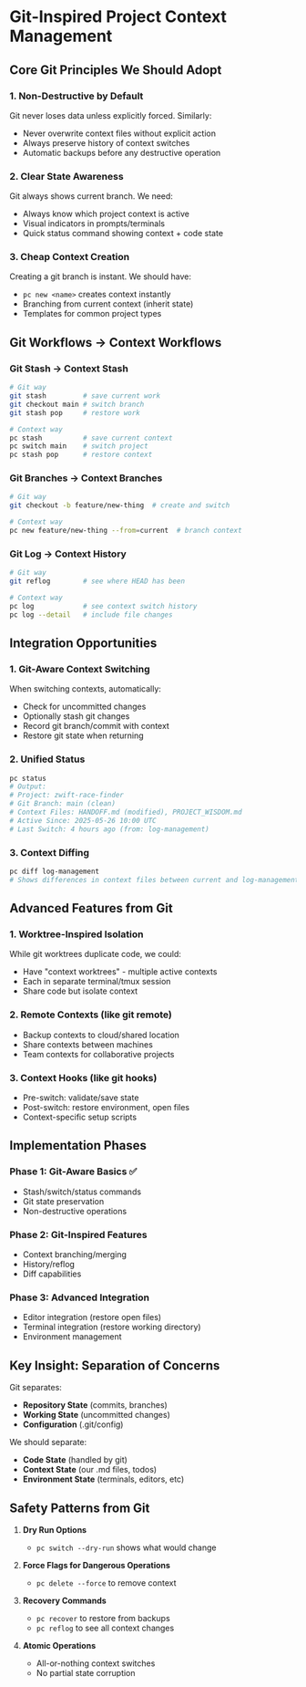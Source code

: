 # Git-Inspired Project Context Management

## Core Git Principles We Should Adopt

### 1. Non-Destructive by Default
Git never loses data unless explicitly forced. Similarly:
- Never overwrite context files without explicit action
- Always preserve history of context switches
- Automatic backups before any destructive operation

### 2. Clear State Awareness
Git always shows current branch. We need:
- Always know which project context is active
- Visual indicators in prompts/terminals
- Quick status command showing context + code state

### 3. Cheap Context Creation
Creating a git branch is instant. We should have:
- `pc new <name>` creates context instantly
- Branching from current context (inherit state)
- Templates for common project types

## Git Workflows → Context Workflows

### Git Stash → Context Stash
```bash
# Git way
git stash         # save current work
git checkout main # switch branch
git stash pop     # restore work

# Context way
pc stash          # save current context
pc switch main    # switch project
pc stash pop      # restore context
```

### Git Branches → Context Branches
```bash
# Git way
git checkout -b feature/new-thing  # create and switch

# Context way
pc new feature/new-thing --from=current  # branch context
```

### Git Log → Context History
```bash
# Git way
git reflog        # see where HEAD has been

# Context way
pc log            # see context switch history
pc log --detail   # include file changes
```

## Integration Opportunities

### 1. Git-Aware Context Switching
When switching contexts, automatically:
- Check for uncommitted changes
- Optionally stash git changes
- Record git branch/commit with context
- Restore git state when returning

### 2. Unified Status
```bash
pc status
# Output:
# Project: zwift-race-finder
# Git Branch: main (clean)
# Context Files: HANDOFF.md (modified), PROJECT_WISDOM.md
# Active Since: 2025-05-26 10:00 UTC
# Last Switch: 4 hours ago (from: log-management)
```

### 3. Context Diffing
```bash
pc diff log-management
# Shows differences in context files between current and log-management
```

## Advanced Features from Git

### 1. Worktree-Inspired Isolation
While git worktrees duplicate code, we could:
- Have "context worktrees" - multiple active contexts
- Each in separate terminal/tmux session
- Share code but isolate context

### 2. Remote Contexts (like git remote)
- Backup contexts to cloud/shared location
- Share contexts between machines
- Team contexts for collaborative projects

### 3. Context Hooks (like git hooks)
- Pre-switch: validate/save state
- Post-switch: restore environment, open files
- Context-specific setup scripts

## Implementation Phases

### Phase 1: Git-Aware Basics ✅
- Stash/switch/status commands
- Git state preservation
- Non-destructive operations

### Phase 2: Git-Inspired Features
- Context branching/merging
- History/reflog
- Diff capabilities

### Phase 3: Advanced Integration
- Editor integration (restore open files)
- Terminal integration (restore working directory)
- Environment management

## Key Insight: Separation of Concerns

Git separates:
- **Repository State** (commits, branches)
- **Working State** (uncommitted changes)
- **Configuration** (.git/config)

We should separate:
- **Code State** (handled by git)
- **Context State** (our .md files, todos)
- **Environment State** (terminals, editors, etc)

## Safety Patterns from Git

1. **Dry Run Options**
   - `pc switch --dry-run` shows what would change

2. **Force Flags for Dangerous Operations**
   - `pc delete --force` to remove context

3. **Recovery Commands**
   - `pc recover` to restore from backups
   - `pc reflog` to see all context changes

4. **Atomic Operations**
   - All-or-nothing context switches
   - No partial state corruption